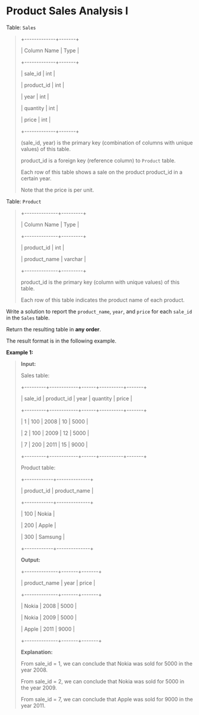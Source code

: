 # Product Sales Analysis I

Table: <code>Sales</code>
>
> +-------------+-------+
>
> | Column Name | Type  |
>
> +-------------+-------+
>
> | sale_id     | int   |
>
> | product_id  | int   |
>
> | year        | int   |
>
> | quantity    | int   |
>
> | price       | int   |
>
> +-------------+-------+
>
> (sale_id, year) is the primary key (combination of columns with unique values) of this table.
>
> product_id is a foreign key (reference column) to <code>Product</code> table.
>
> Each row of this table shows a sale on the product product_id in a certain year.
>
> Note that the price is per unit.


Table: <code>Product</code>
>
> +--------------+---------+
>
> | Column Name  | Type    |
>
> +--------------+---------+
>
> | product_id   | int     |
>
> | product_name | varchar |
>
> +--------------+---------+
>
> product_id is the primary key (column with unique values) of this table.
>
> Each row of this table indicates the product name of each product.


Write a solution to report the <code>product_name</code>, <code>year</code>, and <code>price</code> for each <code>sale_id</code> in the <code>Sales</code> table.

Return the resulting table in **any order**.

The result format is in the following example.


**Example 1:**
>
> **Input:**
>
> Sales table:
>
> +---------+------------+------+----------+-------+
>
> | sale_id | product_id | year | quantity | price |
>
> +---------+------------+------+----------+-------+
>
> | 1       | 100        | 2008 | 10       | 5000  |
>
> | 2       | 100        | 2009 | 12       | 5000  |
>
> | 7       | 200        | 2011 | 15       | 9000  |
>
> +---------+------------+------+----------+-------+
>
> Product table:
>
> +------------+--------------+
>
> | product_id | product_name |
>
> +------------+--------------+
>
> | 100        | Nokia        |
>
> | 200        | Apple        |
>
> | 300        | Samsung      |
>
> +------------+--------------+
>
> **Output:**
>
> +--------------+-------+-------+
>
> | product_name | year  | price |
>
> +--------------+-------+-------+
>
> | Nokia        | 2008  | 5000  |
>
> | Nokia        | 2009  | 5000  |
>
> | Apple        | 2011  | 9000  |
>
> +--------------+-------+-------+
>
> **Explanation:**
>
> From sale_id = 1, we can conclude that Nokia was sold for 5000 in the year 2008.
>
> From sale_id = 2, we can conclude that Nokia was sold for 5000 in the year 2009.
>
> From sale_id = 7, we can conclude that Apple was sold for 9000 in the year 2011.
